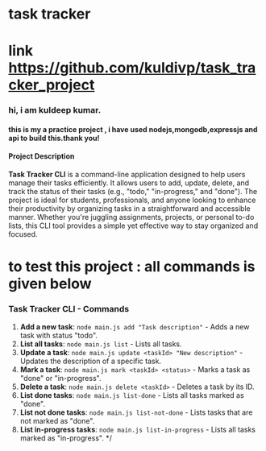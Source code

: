 
# task tracker
# link  https://github.com/kuldivp/task_tracker_project
### hi, i am kuldeep kumar.
#### this is my a practice project , i have used nodejs,mongodb,expressjs and api to build this.thank you!

#### Project Description

**Task Tracker CLI** is a command-line application designed to help users manage their tasks efficiently. It allows users to add, update, delete, and track the status of their tasks (e.g., "todo," "in-progress," and "done"). The project is ideal for students, professionals, and anyone looking to enhance their productivity by organizing tasks in a straightforward and accessible manner. Whether you're juggling assignments, projects, or personal to-do lists, this CLI tool provides a simple yet effective way to stay organized and focused.
# 
# to test this project : all commands is given below

### Task Tracker CLI - Commands

1. **Add a new task**: `node main.js add "Task description"` - Adds a new task with status "todo".  
2. **List all tasks**: `node main.js list` - Lists all tasks.  
3. **Update a task**: `node main.js update <taskId> "New description"` - Updates the description of a specific task.  
4. **Mark a task**: `node main.js mark <taskId> <status>` - Marks a task as "done" or "in-progress".  
5. **Delete a task**: `node main.js delete <taskId>` - Deletes a task by its ID.  
6. **List done tasks**: `node main.js list-done` - Lists all tasks marked as "done".  
7. **List not done tasks**: `node main.js list-not-done` - Lists tasks that are not marked as "done".  
8. **List in-progress tasks**: `node main.js list-in-progress` - Lists all tasks marked as "in-progress".  */
